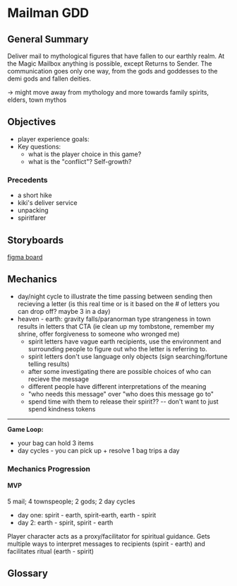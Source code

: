 # Mailman GDD

## General Summary
Deliver mail to mythological figures that have fallen to our earthly realm. At the Magic Mailbox anything is possible, except Returns to Sender. The communication goes only one way, from the gods and goddesses to the demi gods and fallen deities.

-> might move away from mythology and more towards family spirits, elders, town mythos

## Objectives
* player experience goals: 
* Key questions:
  * what is the player choice in this game?
  * what is the "conflict"? Self-growth?

### Precedents
* a short hike
* kiki's deliver service
* unpacking
* spiritfarer


## Storyboards
[figma board](https://www.figma.com/file/fJZIhj5K0chMUrN2d5bEaw/MAIL-MAN_todo?node-id=9%3A2)

## Mechanics

* day/night cycle to illustrate the time passing between sending then recieving a letter (is this real time or is it based on the # of letters you can drop off? maybe 3 in a day)
* heaven - earth: gravity falls/paranorman type strangeness in town results in letters that CTA (ie clean up my tombstone, remember my shrine, offer forgiveness to someone who wronged me)
  * spirit letters have vague earth recipients, use the environment and surrounding people to figure out who the letter is referring to. 
  * spirit letters don't use language only objects (sign searching/fortune telling results)
  * after some investigating there are possible choices of who can recieve the message
   * different people have different interpretations of the meaning
    * "who needs this message" over "who does this message go to" 
   * spend time with them to release their spirit?? -- don't want to just spend kindness tokens


---

__Game Loop:__

* your bag can hold 3 items
* day cycles - you can pick up + resolve 1 bag trips a day
    
### Mechanics Progression

 #### MVP
 5 mail; 4 townspeople; 2 gods; 2 day cycles
 * day one: spirit - earth, spirit-earth, earth - spirit
 * day 2: earth - spirit, spirit - earth
 
 Player character acts as a proxy/facilitator for spiritual guidance. Gets multiple ways to interpret messages to recipients (spirit - earth) and facilitates ritual (earth - spirit)

## Glossary
